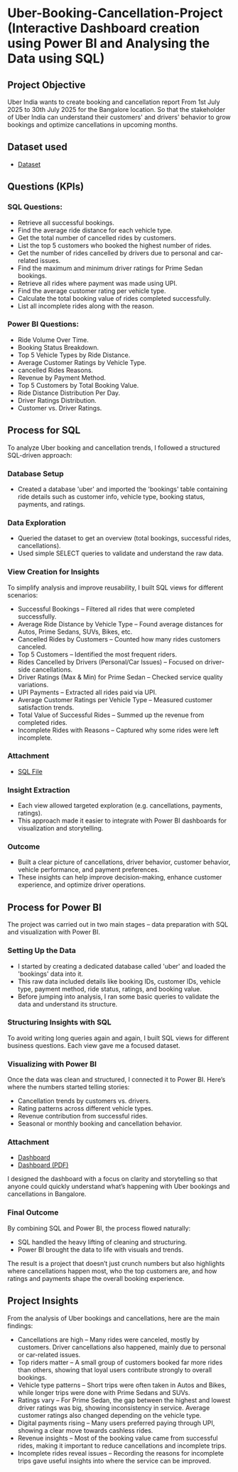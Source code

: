 # Uber-Booking-Cancellation-Project (Interactive Dashboard creation using Power BI and Analysing the Data using SQL)
## Project Objective
Uber India wants to create booking and cancellation report From 1st July 2025 to 30th July 2025 for the Bangalore location. So that the stakeholder of Uber India can understand their customers' and drivers' behavior to grow bookings and optimize cancellations in upcoming months.

## Dataset used
- <a href="https://github.com/PritamSaha234/Uber-Booking-Cancellation-Project/blob/main/Bookings.csv">Dataset</a>

## Questions (KPIs)
### SQL Questions:
- Retrieve all successful bookings.
- Find the average ride distance for each vehicle type.
- Get the total number of cancelled rides by customers.
- List the top 5 customers who booked the highest number of rides.
- Get the number of rides cancelled by drivers due to personal and car-related issues.
- Find the maximum and minimum driver ratings for Prime Sedan bookings.
- Retrieve all rides where payment was made using UPI.
- Find the average customer rating per vehicle type.
- Calculate the total booking value of rides completed successfully.
- List all incomplete rides along with the reason.
### Power BI Questions:
- Ride Volume Over Time.
- Booking Status Breakdown.
- Top 5 Vehicle Types by Ride Distance.
- Average Customer Ratings by Vehicle Type.
- cancelled Rides Reasons.
- Revenue by Payment Method.
- Top 5 Customers by Total Booking Value.
- Ride Distance Distribution Per Day.
- Driver Ratings Distribution.
- Customer vs. Driver Ratings.

## Process for SQL
To analyze Uber booking and cancellation trends, I followed a structured SQL-driven approach:

### Database Setup
- Created a database 'uber' and imported the 'bookings' table containing ride details such as customer info, vehicle type, booking status, payments, and ratings.

### Data Exploration
- Queried the dataset to get an overview (total bookings, successful rides, cancellations).
- Used simple SELECT queries to validate and understand the raw data.

### View Creation for Insights
To simplify analysis and improve reusability, I built SQL views for different scenarios:
- Successful Bookings – Filtered all rides that were completed successfully.
- Average Ride Distance by Vehicle Type – Found average distances for Autos, Prime Sedans, SUVs, Bikes, etc.
- Cancelled Rides by Customers – Counted how many rides customers canceled.
- Top 5 Customers – Identified the most frequent riders.
- Rides Cancelled by Drivers (Personal/Car Issues) – Focused on driver-side cancellations.
- Driver Ratings (Max & Min) for Prime Sedan – Checked service quality variations.
- UPI Payments – Extracted all rides paid via UPI.
- Average Customer Ratings per Vehicle Type – Measured customer satisfaction trends.
- Total Value of Successful Rides – Summed up the revenue from completed rides.
- Incomplete Rides with Reasons – Captured why some rides were left incomplete.

### Attachment
- <a href="https://github.com/PritamSaha234/Uber-Booking-Cancellation-Project/blob/main/uberBooking.sql">SQL File</a>

### Insight Extraction
- Each view allowed targeted exploration (e.g. cancellations, payments, ratings).
- This approach made it easier to integrate with Power BI dashboards for visualization and storytelling.

### Outcome
- Built a clear picture of cancellations, driver behavior, customer behavior, vehicle performance, and payment preferences.
- These insights can help improve decision-making, enhance customer experience, and optimize driver operations.

## Process for Power BI
The project was carried out in two main stages – data preparation with SQL and visualization with Power BI.

### Setting Up the Data
- I started by creating a dedicated database called 'uber' and loaded the 'bookings' data into it.
- This raw data included details like booking IDs, customer IDs, vehicle type, payment method, ride status, ratings, and booking value.
- Before jumping into analysis, I ran some basic queries to validate the data and understand its structure.

### Structuring Insights with SQL
To avoid writing long queries again and again, I built SQL views for different business questions. Each view gave me a focused dataset.

### Visualizing with Power BI
Once the data was clean and structured, I connected it to Power BI. Here’s where the numbers started telling stories:
- Cancellation trends by customers vs. drivers.
- Rating patterns across different vehicle types.
- Revenue contribution from successful rides.
- Seasonal or monthly booking and cancellation behavior.

### Attachment
- <a href="https://github.com/PritamSaha234/Uber-Booking-Cancellation-Project/blob/main/uberBooking.pbix">Dashboard</a>
- <a href="https://github.com/PritamSaha234/Uber-Booking-Cancellation-Project/blob/main/uberBooking.pdf">Dashboard (PDF)</a>

I designed the dashboard with a focus on clarity and storytelling so that anyone could quickly understand what’s happening with Uber bookings and cancellations in Bangalore.

### Final Outcome
By combining SQL and Power BI, the process flowed naturally:
- SQL handled the heavy lifting of cleaning and structuring.
- Power BI brought the data to life with visuals and trends.

The result is a project that doesn’t just crunch numbers but also highlights where cancellations happen most, who the top customers are, and how ratings and payments shape the overall booking experience.

## Project Insights
From the analysis of Uber bookings and cancellations, here are the main findings:

- Cancellations are high – Many rides were canceled, mostly by customers. Driver cancellations also happened, mainly due to personal or car-related issues.
- Top riders matter – A small group of customers booked far more rides than others, showing that loyal users contribute strongly to overall bookings.
- Vehicle type patterns – Short trips were often taken in Autos and Bikes, while longer trips were done with Prime Sedans and SUVs.
- Ratings vary – For Prime Sedan, the gap between the highest and lowest driver ratings was big, showing inconsistency in service. Average customer ratings also changed depending on the vehicle type.
- Digital payments rising – Many users preferred paying through UPI, showing a clear move towards cashless rides.
- Revenue insights – Most of the booking value came from successful rides, making it important to reduce cancellations and incomplete trips.
- Incomplete rides reveal issues – Recording the reasons for incomplete trips gave useful insights into where the service can be improved.
